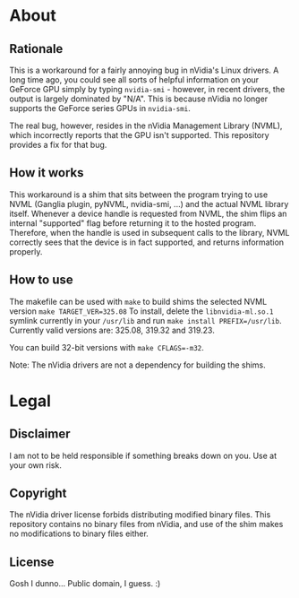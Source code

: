 About
=====

Rationale
---------
This is a workaround for a fairly annoying bug in nVidia's Linux drivers.
A long time ago, you could see all sorts of helpful information on your GeForce GPU simply by typing
`nvidia-smi` - however, in recent drivers, the output is largely dominated by "N/A". This is
because nVidia no longer supports the GeForce series GPUs in `nvidia-smi`.

The real bug, however, resides in the nVidia Management Library (NVML), which incorrectly reports
that the GPU isn't supported. This repository provides a fix for that bug.

How it works
------------
This workaround is a shim that sits between the program trying to use NVML (Ganglia plugin, pyNVML,
nvidia-smi, ...) and the actual NVML library itself. Whenever a device handle is requested from
NVML, the shim flips an internal "supported" flag before returning it to the hosted program.
Therefore, when the handle is used in subsequent calls to the library, NVML correctly sees that
the device is in fact supported, and returns information properly.

How to use
----------
The makefile can be used with `make` to build shims the selected NVML version `make TARGET_VER=325.08`
To install, delete the `libnvidia-ml.so.1` symlink currently in your
`/usr/lib` and run `make install PREFIX=/usr/lib`. Currently valid versions are: 325.08, 319.32 and 319.23.

You can build 32-bit versions with `make CFLAGS=-m32`.

Note: The nVidia drivers are not a dependency for building the shims.

Legal
=====

Disclaimer
----------
I am not to be held responsible if something breaks down on you. Use at your own risk.

Copyright
---------
The nVidia driver license forbids distributing modified binary files. This repository contains no
binary files from nVidia, and use of the shim makes no modifications to binary files either.

License
-------
Gosh I dunno... Public domain, I guess. :)
